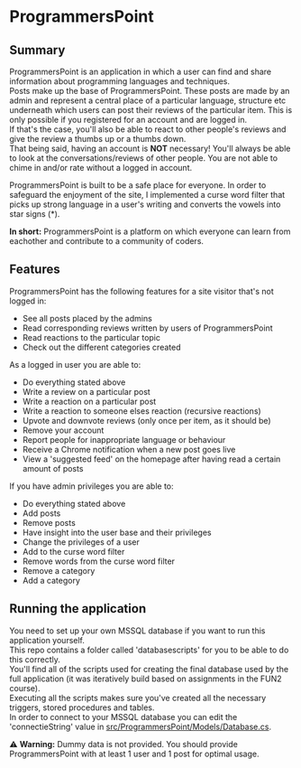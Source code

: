 # ProgrammersPoint
## Summary
ProgrammersPoint is an application in which a user can find and share information about programming languages and techniques.  
Posts make up the base of ProgrammersPoint.
These posts are made by an admin and represent a central place of a particular language, structure etc underneath which users can post their reviews of the particular item. This is only possible if you registered for an account and are logged in.  
If that's the case, you'll also be able to react to other people's reviews and give the review a thumbs up or a thumbs down.  
That being said, having an account is **NOT** necessary! You'll always be able to look at the conversations/reviews of other people. You are not able to chime in and/or rate without a logged in account.  

ProgrammersPoint is built to be a safe place for everyone. In order to safeguard the enjoyment of the site, I implemented a curse word filter that picks up strong language in a user's writing and converts the vowels into star signs (*).

**In short:** ProgrammersPoint is a platform on which everyone can learn from eachother and contribute to a community of coders.

## Features
ProgrammersPoint has the following features for a site visitor that's not logged in:
- See all posts placed by the admins
- Read corresponding reviews written by users of ProgrammersPoint
- Read reactions to the particular topic
- Check out the different categories created

As a logged in user you are able to:
- Do everything stated above
- Write a review on a particular post
- Write a reaction on a particular post
- Write a reaction to someone elses reaction (recursive reactions)
- Upvote and downvote reviews (only once per item, as it should be)
- Remove your account
- Report people for inappropriate language or behaviour
- Receive a Chrome notification when a new post goes live
- View a 'suggested feed' on the homepage after having read a certain amount of posts

If you have admin privileges you are able to:
- Do everything stated above
- Add posts
- Remove posts
- Have insight into the user base and their privileges
- Change the privileges of a user
- Add to the curse word filter
- Remove words from the curse word filter
- Remove a category
- Add a category

## Running the application
You need to set up your own MSSQL database if you want to run this application yourself.  
This repo contains a folder called 'databasescripts' for you to be able to do this correctly.  
You'll find all of the scripts used for creating the final database used by the full application (it was iteratively build based on assignments in the FUN2 course).  
Executing all the scripts makes sure you've created all the necessary triggers, stored procedures and tables.  
In order to connect to your MSSQL database you can edit the 'connectieString' value in [src/ProgrammersPoint/Models/Database.cs](https://github.com/Martijnvos/ProgrammersPoint/blob/master/src/ProgrammersPoint/Models/Database.cs).

:warning: **Warning:** Dummy data is not provided. You should provide ProgrammersPoint with at least 1 user and 1 post for optimal usage.